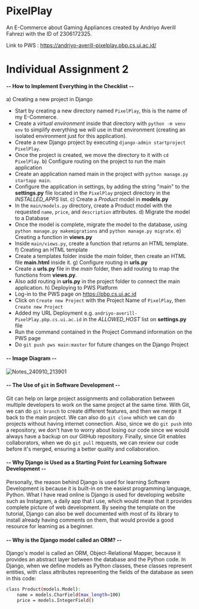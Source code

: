 
# PixelPlay

An E-Commerce about Gaming Appliances created by Andriyo Averill Fahrezi with the ID of 2306172325.

Link to PWS : https://andriyo-averill-pixelplay.pbp.cs.ui.ac.id/

# Individual Assignment 2



#### -- How to Implement Everything in the Checklist --

a) Creating a new project in Django
- Start by creating a new directory named `PixelPlay`, this is the name of my E-Commerce.
- Create a *virtual environment* inside that directory with `python -m venv env` to simplify everything we will use in that environment (creating an isolated environment just for this application).
- Create a new Django project by executing `django-admin startproject PixelPlay`.
- Once the project is created, we move the directory to it with `cd PixelPlay`.
b) Configure routing on the project to run the main application
- Create an application named main in the project with `python manage.py startapp main`.
- Configure the application in settings, by adding the string "main" to the **settings.py** file located in the `PixelPlay` project directory in the _INSTALLED_APPS_ list.
c) Create a *Product* model in **models.py**
- In the `main/models.py` directory, create a Product model with the requested `name`, `price`, and `description` attributes.
d) Migrate the model to a Database
- Once the model is complete, migrate the model to the database, using `python manage.py makemigrations` and `python manage.py migrate`.
e) Creating a function in **views.py**
- Inside `main/views.py`, create a function that returns an HTML template.
f) Creating an HTML template
- Create a templates folder inside the *main* folder, then create an HTML file **main.html** inside it.
g) Configure routing in **urls.py**
- Create a **urls.py** file in the *main* folder, then add routing to map the functions from **views.py**.
- Also add routing in **urls.py** in the project folder to connect the main application.
h) Deploying to PWS Platform
- Log-in to the PWS page on https://pbp.cs.ui.ac.id
- Click on `Create new Project` with the Project Name of `PixelPlay`, then `Create new Project`
- Added my URL Deployment e.g. `andriyo-averill-PixelPlay.pbp.cs.ui.ac.id` in the _ALLOWED_HOST_ list on **settings.py** file 
- Run the command contained in the Project Command information on the PWS page
- Do `git push pws main:master` for future changes on the Django Project

#### -- Image Diagram --

![Notes_240910_213901](https://github.com/user-attachments/assets/1bd36e60-9cb5-4143-9812-6ce2e75fc5c2)

#### -- The Use of `git` in Software Development --

Git can help on large project assignments and collaboration between multiple developers to work on the same project at the same time. With Git, we can do `git branch` to create different features, and then we merge it back to the main project. We can also do `git clone` which we can do projects without having internet connection. Also, since we do `git push` into a repository, we don't have to worry about losing our code since we would always have a backup on our GitHub repository. Finally, since Git enables collaborators, when we do `git pull` requests, we can review our code before it's merged, ensuring a better quality and collaboration.

#### -- Why Django is Used as a Starting Point for Learning Software Development --

Personally, the reason behind Django is used for learning Software Development is because it is built-in on the easiest programming language, Python. What I have read online is Django is used for developing website such as Instagram, a daily app that I use, which would mean that it provides complete picture of web development. By seeing the template on the tutorial, Django can also be well documented with most of its library to install already having comments on them, that would provide a good resource for learning as a beginner.

#### -- Why is the Django model called an ORM? --

Django's model is called an ORM, Object-Relational Mapper, because it provides an abstract layer between the database and the Python code. In Django, when we define models as Python classes, these classes represent entities, with class attributes representing the fields of the database as seen in this code:
```bash
class Product(models.Model):
    name = models.CharField(max_length=100)
    price = models.IntegerField()
```